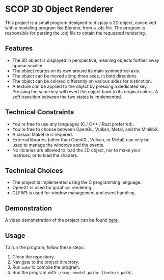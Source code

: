 # SCOP 3D Object Renderer

This project is a small program designed to display a 3D object, conceived with a modeling program like Blender, from a .obj file. The program is responsible for parsing the .obj file to obtain the requested rendering.

## Features

- The 3D object is displayed in perspective, meaning objects further away appear smaller.
- The object rotates on its own around its main symmetrical axis.
- The object can be moved along three axes, in both directions.
- The object can be colored differently on various sides for distinction.
- A texture can be applied to the object by pressing a dedicated key. Pressing the same key will revert the object back to its original colors. A soft transition between the two states is implemented.

## Technical Constraints

- You're free to use any languages (C / C++ / Rust preferred).
- You're free to choose between OpenGL, Vulkan, Metal, and the MinilibX.
- A classic Makefile is required.
- External libraries (other than OpenGL, Vulkan, or Metal) can only be used to manage the windows and the events.
- No libraries are allowed to load the 3D object, nor to make your matrices, or to load the shaders.

## Technical Choices

- The project is implemented using the C programming language.
- OpenGL is used for graphics rendering.
- GLFW3 is used for window management and event handling.

## Demonstration

A video demonstration of the project can be found [here](rsc/helper/Scop.mp4).

## Usage

To run the program, follow these steps:

1. Clone the repository.
2. Navigate to the project directory.
3. Run `make` to compile the program.
4. Run the program with `./scop <model_path> [texture_path]`.
